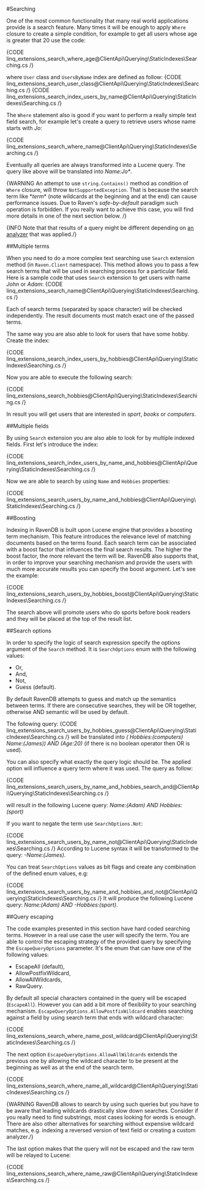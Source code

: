 ﻿#Searching

One of the most common functionality that many real world applications provide is a search feature. Many times it will be enough to apply `Where` closure to create a simple condition,
for example to get all users whose age is greater that 20 use the code:

{CODE linq_extensions_search_where_age@ClientApi\Querying\StaticIndexes\Searching.cs /}

where `User` class and `UsersByName` index are defined as follow:
{CODE linq_extensions_search_user_class@ClientApi\Querying\StaticIndexes\Searching.cs /}
{CODE linq_extensions_search_index_users_by_name@ClientApi\Querying\StaticIndexes\Searching.cs /}

The `Where` statement also is good if you want to perform a really simple text field search, for example let's create a query to retrieve users whose name starts with *Jo*:

{CODE linq_extensions_search_where_name@ClientApi\Querying\StaticIndexes\Searching.cs /}

Eventually all queries are always transformed into a Lucene query. The query like above will be translated into <em>Name:Jo*</em>.

{WARNING An attempt to use `string.Contains()` method as condition of `Where` closure, will throw `NotSupportedException`. That is because the search term like \*<em>term</em>* (note wildcards at the beginning and at the end) can cause performance issues. Due to Raven's *safe-by-default* paradigm such operation is forbidden. If you really want to achieve this case, you will find more details in one of the next section below. /}

{INFO Note that that results of a query might be different depending on [an analyzer](../static-indexes/configuring-index-options) that was applied./}

##Multiple terms

When you need to do a more complex text searching use `Search` extension method (in `Raven.Client` namespace). This method allows you to pass a few search terms that will be used in searching process for a particular field. Here is a sample code
that uses `Search` extension to get users with name *John* or *Adam*:
{CODE linq_extensions_search_name@ClientApi\Querying\StaticIndexes\Searching.cs /}

Each of search terms (separated by space character) will be checked independently. The result documents must match exact one of the passed terms.

The same way you are also able to look for users that have some hobby. Create the index:

{CODE linq_extensions_search_index_users_by_hobbies@ClientApi\Querying\StaticIndexes\Searching.cs /}

Now you are able to execute the following search:

{CODE linq_extensions_search_hobbies@ClientApi\Querying\StaticIndexes\Searching.cs /}

In result you will get users that are interested in *sport*, *books* or *computers*.

##Multiple fields

By using `Search` extension you are also able to look for by multiple indexed fields. First let's introduce the index:
 
{CODE linq_extensions_search_index_users_by_name_and_hobbies@ClientApi\Querying\StaticIndexes\Searching.cs /}

Now we are able to search by using `Name` and `Hobbies` properties:

{CODE linq_extensions_search_users_by_name_and_hobbies@ClientApi\Querying\StaticIndexes\Searching.cs /}

##Boosting

Indexing in RavenDB is built upon Lucene engine that provides a boosting term mechanism. This feature introduces the relevance level of matching documents based on the terms found. 
Each search term can be associated with a boost factor that influences the final search results. The higher the boost factor, the more relevant the term will be. 
RavenDB also supports that, in order to improve your searching mechanism and provide the users with much more accurate results you can specify the boost argument. Let's see the example:

{CODE linq_extensions_search_users_by_hobbies_boost@ClientApi\Querying\StaticIndexes\Searching.cs /}

The search above will promote users who do sports before book readers and they will be placed at the top of the result list.

##Search options

In order to specify the logic of search expression specify the options argument of the `Search` method. It is `SearchOptions` enum with the following values:

* Or,
* And,
* Not,
* Guess (default).

By default RavenDB attempts to guess and match up the semantics between terms. If there are consecutive searches, they will be OR together, otherwise AND semantic will be used by default.

The following query:
{CODE linq_extensions_search_users_by_hobbies_guess@ClientApi\Querying\StaticIndexes\Searching.cs /}
will be translated into <em>( Hobbies:(computers) Name:(James)) AND (Age:20)</em> (if there is no boolean operator then OR is used).

You can also specify what exactly the query logic should be. The applied option will influence a query term where it was used. The query as follow:

{CODE linq_extensions_search_users_by_name_and_hobbies_search_and@ClientApi\Querying\StaticIndexes\Searching.cs /}

will result in the following Lucene query: <em>Name:(Adam) AND Hobbies:(sport)</em>

If you want to negate the term use `SearchOptions.Not`:

{CODE linq_extensions_search_users_by_name_not@ClientApi\Querying\StaticIndexes\Searching.cs /}
According to Lucene syntax it will be transformed to the query: <em>-Name:(James)</em>.

You can treat `SearchOptions` values as bit flags and create any combination of the defined enum values, e.g:

{CODE linq_extensions_search_users_by_name_and_hobbies_and_not@ClientApi\Querying\StaticIndexes\Searching.cs /}
It will produce the following Lucene query: <em>Name:(Adam) AND -Hobbies:(sport)</em>.

##Query escaping

The code examples presented in this section have hard coded searching terms. However in a real use case the user will specify the term. You are able to control the escaping strategy of the provided query by specifying 
the `EscapeQueryOptions` parameter. It's the enum that can have one of the following values:

* EscapeAll (default),
* AllowPostfixWildcard,
* AllowAllWildcards,
* RawQuery.

By default all special characters contained in the query will be escaped (`EscapeAll`). However you can add a bit more of flexibility to your searching mechanism.
`EscapeQueryOptions.AllowPostfixWildcard` enables searching against a field by using search term that ends with wildcard character:

{CODE linq_extensions_search_where_name_post_wildcard@ClientApi\Querying\StaticIndexes\Searching.cs /}

The next option `EscapeQueryOptions.AllowAllWildcards` extends the previous one by allowing the wildcard character to be present at the beginning as well as at the end of the search term.

{CODE linq_extensions_search_where_name_all_wildcard@ClientApi\Querying\StaticIndexes\Searching.cs /}

{WARNING RavenDB allows to search by using such queries but you have to be aware that leading wildcards drastically slow down searches. Consider if you really need to find substrings, most cases looking for words is enough. There are also other alternatives for searching without expensive wildcard matches, e.g. indexing a reversed version of text field or creating a custom analyzer./}

The last option makes that the query will not be escaped and the raw term will be relayed to Lucene:

{CODE linq_extensions_search_where_name_raw@ClientApi\Querying\StaticIndexes\Searching.cs /}